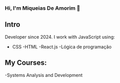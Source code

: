 ### Hi, I'm Miqueias De Amorim 👋

## Intro

Developer since 2024. I work with JavaScript using:

- CSS
  -HTML
  -React.js
  -Lógica de programação

## My Courses:

-Systems Analysis and Development

